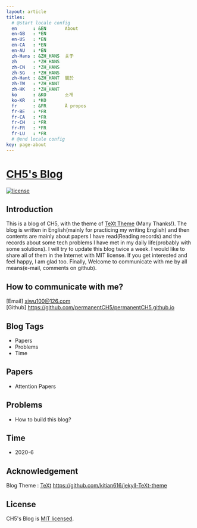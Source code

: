 ```yaml
---
layout: article
titles:
  # @start locale config
  en      : &EN       About
  en-GB   : *EN
  en-US   : *EN
  en-CA   : *EN
  en-AU   : *EN
  zh-Hans : &ZH_HANS  关于
  zh      : *ZH_HANS
  zh-CN   : *ZH_HANS
  zh-SG   : *ZH_HANS
  zh-Hant : &ZH_HANT  關於
  zh-TW   : *ZH_HANT
  zh-HK   : *ZH_HANT
  ko      : &KO       소개
  ko-KR   : *KO
  fr      : &FR       À propos
  fr-BE   : *FR
  fr-CA   : *FR
  fr-CH   : *FR
  fr-FR   : *FR
  fr-LU   : *FR
  # @end locale config
key: page-about
---
```


# [CH5's Blog](https://github.com/permanentCH5/permanentCH5.github.io)

[![license](https://img.shields.io/badge/license-MIT-green)](https://github.com/permanentCH5/permanentCH5.github.io/blob/master/LICENSE)
<!-- ![TeXt Theme](https://raw.githubusercontent.com/kitian616/jekyll-TeXt-theme/master/screenshots/TeXt-home.jpg)
![TeXt Theme Details](https://raw.githubusercontent.com/kitian616/jekyll-TeXt-theme/master/screenshots/TeXt-layouts.png) -->
## Introduction
This is a blog of CH5, with the theme of [TeXt Theme](https://github.com/kitian616/jekyll-TeXt-theme)  (Many Thanks!). The blog is written in English(mainly for practicing my writing English) and then contents are mainly about papers I have read(Reading records) and the records about some tech problems I have met in my daily life(probably with some solutions). I will try to update this blog twice a week. I would like to share all of them in the Internet with MIT license. If you get interested and feel happy, I am glad too. Finally, Welcome to communicate with me by all means(e-mail, comments on github). 

## How to communicate with me?
[Email] xiwu100@126.com  
[Github] https://github.com/permanentCH5/permanentCH5.github.io

## Blog Tags
- Papers
- Problems
- Time

## Papers
- Attention Papers

## Problems
- How to build this blog?

## Time
- 2020-6

## Acknowledgement
Blog Theme : [TeXt](https://github.com/kitian616/jekyll-TeXt-theme) https://github.com/kitian616/jekyll-TeXt-theme  

## License

CH5's Blog is [MIT licensed](https://github.com/permanentCH5/permanentCH5.github.io/blob/master/LICENSE).

